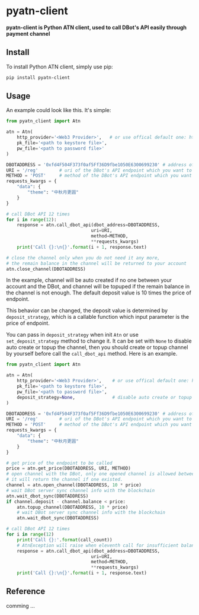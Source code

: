 # pyatn-client

**pyatn-client is Python ATN client, used to call DBot's API easily through payment channel**


## Install

To install Python ATN client, simply use pip:

```bash
pip install pyatn-client
```

## Usage

An example could look like this. It's simple:

```python
from pyatn_client import Atn

atn = Atn(
    http_provider='<Web3 Provider>',   # or use offical default one: https://rpc-test.atnio.net
    pk_file='<path to keystore file>',
    pw_file='<path to password file>'
)

DBOTADDRESS = '0xfd4F504F373f0af5Ff36D9fbe1050E6300699230' # address of the DBot you want to test, use 'AI poetry' as example
URI = '/reg'        # uri of the DBot's API endpoint which you want to call
METHOD = 'POST'     # method of the DBot's API endpoint which you want to call
requests_kwargs = {
    "data": {
        "theme": "中秋月更圆"
    }
}

# call DBot API 12 times
for i in range(12):
    response = atn.call_dbot_api(dbot_address=DBOTADDRESS,
                                uri=URI,
                                method=METHOD,
                                **requests_kwargs)
    print('Call {}:\n{}'.format(i + 1, response.text)

# close the channel only when you do not need it any more,
# the remain balance in the channel will be returned to your account
atn.close_channel(DBOTADDRESS)

```


In the example, channel will be auto created if no one between your account and the DBot, and channel will be topuped if the remain balance in the channel is not enough. The default deposit value is 10 times the price of endpoint.

This behavior can be changed, the deposit value is determined by `deposit_strategy`, which is a callable function which input parameter is the price of endpoint.

You can pass in `deposit_strategy` when init `Atn` or use `set_deposit_strategy` method to change it. It can be set with `None` to disable auto create or topup the channel, then you should create or topup channel by yourself before call the `call_dbot_api` method. Here is an example.


```python
from pyatn_client import Atn

atn = Atn(
    http_provider='<Web3 Provider>',    # or use offical default one: https://rpc-test.atnio.net
    pk_file='<path to keystore file>',
    pw_file='<path to password file>',
    deposit_strategy=None,              # disable auto create or topup channel
)

DBOTADDRESS = '0xfd4F504F373f0af5Ff36D9fbe1050E6300699230' # address of the DBot you want to test
URI = '/reg'        # uri of the DBot's API endpoint which you want to call
METHOD = 'POST'     # method of the DBot's API endpoint which you want to call
requests_kwargs = {
    "data": {
        "theme": "中秋月更圆"
    }
}

# get price of the endpoint to be called
price = atn.get_price(DBOTADDRESS, URI, METHOD)
# open channel with the DBot, only one opened channel is allowed between two address
# it will return the channel if one existed.
channel = atn.open_channel(DBOTADDRESS, 10 * price)
# wait DBot server sync channel info with the blockchain
atn.wait_dbot_sync(DBOTADDRESS)
if channel.deposit - channel.balance < price:
    atn.topup_channel(DBOTADDRESS, 10 * price)
    # wait DBot server sync channel info with the blockchain
    atn.wait_dbot_sync(DBOTADDRESS)

# call DBot API 12 times
for i in range(12)
    print('Call {}:'.format(call_count))
    # AtnException will raise when eleventh call for insufficient balance, you need catch it
    response = atn.call_dbot_api(dbot_address=DBOTADDRESS,
                                uri=URI,
                                method=METHOD,
                                **requests_kwargs)
    print('Call {}:\n{}'.format(i + 1, response.text)

```

## Reference

comming ...
